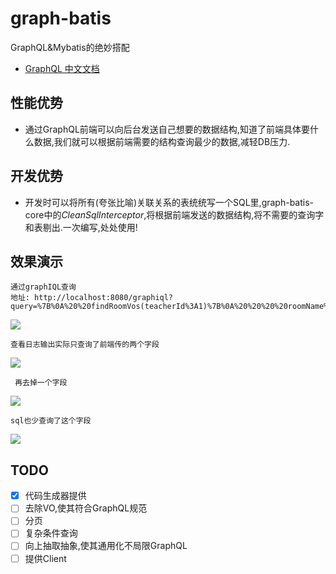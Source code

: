 # graph-batis
GraphQL&amp;Mybatis的绝妙搭配
* [GraphQL 中文文档](https://graphql.cn/)

## 性能优势
* 通过GraphQL前端可以向后台发送自己想要的数据结构,知道了前端具体要什么数据,我们就可以根据前端需要的结构查询最少的数据,减轻DB压力.
## 开发优势
* 开发时可以将所有(夸张比喻)关联关系的表统统写一个SQL里,graph-batis-core中的*CleanSqlInterceptor*,将根据前端发送的数据结构,将不需要的查询字和表剔出.一次编写,处处使用!
## 效果演示
    通过graphIQL查询
    地址: http://localhost:8080/graphiql?query=%7B%0A%20%20findRoomVos(teacherId%3A1)%7B%0A%20%20%20%20roomName%0A%20%20%09studentName%0A%20%20%7D%0A%7D%0A
![](./img/graphiQL.png)
    
    查看日志输出实际只查询了前端传的两个字段
![](./img/sql-log.png)
     
     再去掉一个字段
![](./img/graphiQL2.png)

    sql也少查询了这个字段
![](./img/sql-log2.png)

## TODO
- [x]  代码生成器提供
- [ ]  去除VO,使其符合GraphQL规范
- [ ]  分页
- [ ]  复杂条件查询
- [ ]  向上抽取抽象,使其通用化不局限GraphQL
- [ ]  提供Client